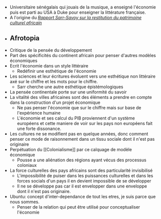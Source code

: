 - Universitaire sénégalais qui jouais de la musique, a enseigné l'économie puis est parti au USA à Duke pour enseigner la littérature française.
- A l'origine du [*Rapport Sarr-Savoy sur la restitution du patrimoine culturel africain*](https://fr.wikipedia.org/wiki/Rapport_Sarr-Savoy_sur_la_restitution_du_patrimoine_culturel_africain)
- ## Afrotopia
- Critique de la pensée du développement
- Part des spécificités du continent africain pour penser d'autres modèles économiques
- Ecrit l'économie dans un style littéraire
	- Redéfinir une esthétique de l'économie
- Les sciences et leur écritures évoluent vers une esthétique non littéraire axé sur le chiffre et les mots pour le chiffre.
	- Sarr cherche une autre esthétique épistémologiques
- La pensée continentale porte sur une uniformité du savoir
- La vitalité des villes africaines sont des éléments a prendre en compte dans la construction d'un projet économique
	- Ne pas penser l'économie que sur le chiffre mais sur base de l'expérience humaine
	- L'économie et ses calcul du PIB proviennent d'un système européens et cette maniere de voir sur les pays non européens fait une forte dissonance.
- Les cultures ne se modifient pas en quelque années, donc comment penser ce mode de raisonnement dans un tissu sociale dont il n'est pas originaire
- Perpétuation du [[Colonialisme]] par ce calquage de modèle économique
	- Pousse a une aliénation des régions ayant vécus des processus coloniaux
- La force culturelles des pays africains sont des particularité invisibilisé
	- L'impossibilité de puiser dans les puissances culturelles et dans les forces socials d'un pays il en devient impossible de se développer
	- Il ne se développe pas car il est envelopper dans une enveloppe dont il n'est pas originaire.
- Ubuntu: concept d'inter-dependance de tout les etres, je suis parce que nous sommes.
	- Penser de la relation qui peut être utilisé pour conceptualiser l'économie